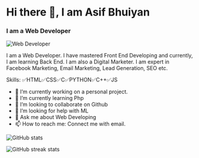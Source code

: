 # Hi there 👋, I am Asif Bhuiyan
### I am a Web Developer

![Web Developer](https://scontent.fdac11-1.fna.fbcdn.net/v/t39.30808-6/261786526_1142448206496727_1679571605492694672_n.jpg?_nc_cat=111&ccb=1-7&_nc_sid=174925&_nc_eui2=AeFYhR-XVTlhazwxqdz_5kOp6ZVC_HugzqrplUL8e6DOqgX0YK4ik-4ciYA8RuvWe0erOMdHG7FSVC7weFObyi7Y&_nc_ohc=21XvwfR8Os4AX914RXV&_nc_ht=scontent.fdac11-1.fna&oh=00_AfDkzm9QM1tHReHAsH561CuZxfdnHOEO2PMFtYCoNDGgmA&oe=648CB6D0)

I am a Web Developer. I have mastered Front End Developing and currently, I am learning Back End. I am also a Digital Marketer. I am expert in Facebook Marketing, Email Marketing, Lead Generation, SEO etc. 


Skills: ✅HTML✅CSS✅C✅PYTHON✅C++✅JS

- 🔭 I’m currently working on a personal project. 
- 🌱 I’m currently learning Php 
- 👯 I’m looking to collaborate on Github 
- 🤔 I’m looking for help with ML 
- 💬 Ask me about Web Developing 
- 📫 How to reach me: Connect me with email. 

![GitHub stats](https://github-readme-stats.vercel.app/api?username=asifbhuiyann&show_icons=true)  

![GitHub streak stats](https://streak-stats.demolab.com/?user=asifbhuiyann)  


